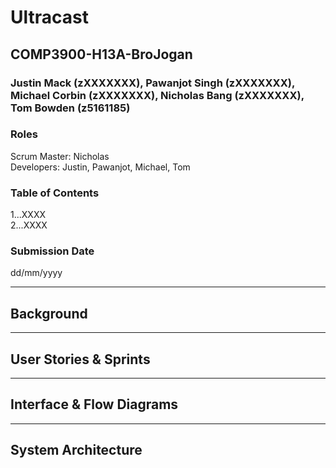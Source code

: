 # Ultracast
## COMP3900-H13A-BroJogan 
### Justin Mack (zXXXXXXX), Pawanjot Singh (zXXXXXXX), Michael Corbin (zXXXXXXX), Nicholas Bang (zXXXXXXX), Tom Bowden (z5161185)

### Roles
Scrum Master: Nicholas  
Developers: Justin, Pawanjot, Michael, Tom 

### Table of Contents
1...XXXX  
2...XXXX

### Submission Date
dd/mm/yyyy

---------------------

## Background

---------------------

## User Stories & Sprints

---------------------

## Interface & Flow Diagrams

---------------------

## System Architecture

